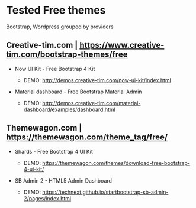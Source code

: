 # Tested Free themes  
Bootstrap, Wordpress grouped by providers

## Creative-tim.com | https://www.creative-tim.com/bootstrap-themes/free

* Now UI Kit - Free Bootstrap 4 Kit
    * DEMO: http://demos.creative-tim.com/now-ui-kit/index.html

* Material dashboard - Free Bootstrap Material Admin
    * DEMO: http://demos.creative-tim.com/material-dashboard/examples/dashboard.html

## Themewagon.com | https://themewagon.com/theme_tag/free/

* Shards - Free Bootstrap 4 UI Kit
    * DEMO: https://themewagon.com/themes/download-free-bootstrap-4-ui-kit/

* SB Admin 2 - HTML5 Admin Dashboard
    * DEMO: https://technext.github.io/startbootstrap-sb-admin-2/pages/index.html
    